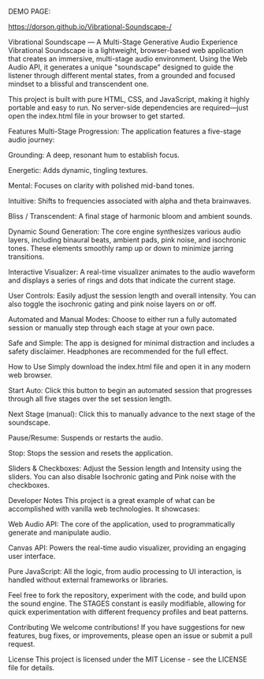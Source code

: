 DEMO PAGE:

https://dorson.github.io/Vibrational-Soundscape-/





Vibrational Soundscape — A Multi-Stage Generative Audio Experience
Vibrational Soundscape is a lightweight, browser-based web application that creates an immersive, multi-stage audio environment. Using the Web Audio API, it generates a unique "soundscape" designed to guide the listener through different mental states, from a grounded and focused mindset to a blissful and transcendent one.

This project is built with pure HTML, CSS, and JavaScript, making it highly portable and easy to run. No server-side dependencies are required—just open the index.html file in your browser to get started.

Features
Multi-Stage Progression: The application features a five-stage audio journey:

Grounding: A deep, resonant hum to establish focus.

Energetic: Adds dynamic, tingling textures.

Mental: Focuses on clarity with polished mid-band tones.

Intuitive: Shifts to frequencies associated with alpha and theta brainwaves.

Bliss / Transcendent: A final stage of harmonic bloom and ambient sounds.

Dynamic Sound Generation: The core engine synthesizes various audio layers, including binaural beats, ambient pads, pink noise, and isochronic tones. These elements smoothly ramp up or down to minimize jarring transitions.

Interactive Visualizer: A real-time visualizer animates to the audio waveform and displays a series of rings and dots that indicate the current stage.

User Controls: Easily adjust the session length and overall intensity. You can also toggle the isochronic gating and pink noise layers on or off.

Automated and Manual Modes: Choose to either run a fully automated session or manually step through each stage at your own pace.

Safe and Simple: The app is designed for minimal distraction and includes a safety disclaimer. Headphones are recommended for the full effect.

How to Use
Simply download the index.html file and open it in any modern web browser.

Start Auto: Click this button to begin an automated session that progresses through all five stages over the set session length.

Next Stage (manual): Click this to manually advance to the next stage of the soundscape.

Pause/Resume: Suspends or restarts the audio.

Stop: Stops the session and resets the application.

Sliders & Checkboxes: Adjust the Session length and Intensity using the sliders. You can also disable Isochronic gating and Pink noise with the checkboxes.

Developer Notes
This project is a great example of what can be accomplished with vanilla web technologies. It showcases:

Web Audio API: The core of the application, used to programmatically generate and manipulate audio.

Canvas API: Powers the real-time audio visualizer, providing an engaging user interface.

Pure JavaScript: All the logic, from audio processing to UI interaction, is handled without external frameworks or libraries.

Feel free to fork the repository, experiment with the code, and build upon the sound engine. The STAGES constant is easily modifiable, allowing for quick experimentation with different frequency profiles and beat patterns.

Contributing
We welcome contributions! If you have suggestions for new features, bug fixes, or improvements, please open an issue or submit a pull request.

License
This project is licensed under the MIT License - see the LICENSE file for details.
